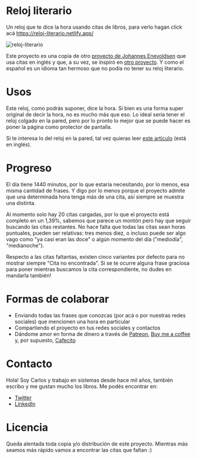 # Reloj literario

Un reloj que te dice la hora usando citas de libros, para verlo hagan click acá https://reloj-literario.netlify.app/

![reloj-literario](https://github.com/cdmoro/reloj-literario/assets/28156761/624625bc-9606-48cb-a709-139b4401a89f)

Este proyecto es una copia de otro [proyecto de Johannes Enevoldsen](https://github.com/JohannesNE/literature-clock) que usa citas en inglés y que, a su vez, se inspiró en [otro proyecto](https://www.instructables.com/Literary-Clock-Made-From-E-reader/). Y como el español es un idioma tan hermoso que no podía no tener su reloj literario.

# Usos

Este reloj, como podrás suponer, dice la hora. Si bien es una forma super original de decir la hora, no es mucho más que eso. Lo ideal sería tener el reloj colgado en la pared, pero por lo pronto lo mejor que se puede hacer es poner la página como protector de pantalla.

Si te interesa lo del reloj en la pared, tal vez quieras leer [este artículo](https://www.instructables.com/Literary-Clock-Made-From-E-reader/) (está en inglés).

# Progreso

El día tiene 1440 minutos, por lo que estaría necesitando, por lo menos, esa misma cantidad de frases. Y digo por lo menos porque el proyecto admite que una determinada hora tenga más de una cita, así siempre se muestra una distinta.

Al momento solo hay 20 citas cargadas, por lo que el proyecto está completo en un 1,39%, sabemos que parece un montón pero hay que seguir buscando las citas restantes. No hace falta que todas las citas sean horas puntuales, pueden ser relativas: tres menos diez, o incluso puede ser algo vago como "ya casi eran las doce" o algún momento del día ("mediodía", "medianoche").

Respecto a las citas faltantas, existen cinco variantes por defecto para no mostrar siempre "Cita no encontrada". Si se te ocurre alguna frase graciosa para poner mientras buscamos la cita correspondiente, no dudes en mandarla también!

# Formas de colaborar

- Enviando todas las frases que conozcas (por acá o por nuestras redes sociales) que mencionen una hora en particular 
- Compartiendo el proyecto en tus redes sociales y contactos
- Dándome amor en forma de dinero a través de [Patreon](https://patreon.com/cdmoro), [Buy me a coffee](https://buymeacoffee.com/cdmoro) y, por supuesto, [Cafecito](http://cafecito.app/cdmoro)

# Contacto

Hola! Soy Carlos y trabajo en sistemas desde hace mil años, también escribo y me gustan mucho los libros. Me podés encontrar en:

- [Twitter](https://twitter.com/CarlosBonadeo)
- [LinkedIn](https://twitter.com/CarlosBonadeo)

# Licencia

Queda alentada toda copia y/o distribución de este proyecto. Mientras más seamos más rápido vamos a encontrar las citas que faltan :)
